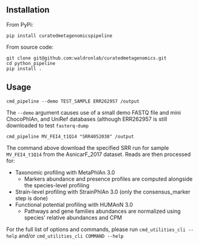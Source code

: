 ## Installation

From PyPi:
```
pip install curatedmetagenomicspipeline
```

From source code:
```
git clone git@github.com:waldronlab/curatedmetagenomics.git
cd python_pipeline
pip install .
```

## Usage

```
cmd_pipeline --demo TEST_SAMPLE ERR262957 /output
```
The `--demo` argument causes use of a small demo FASTQ file and mini ChocoPhlAn, and UniRef databases (although ERR262957 is still downloaded to test `fasterq-dump`


```
cmd_pipeline MV_FEI4_t1Q14 "SRR4052038" /output
```

The command above download the specified SRR run for sample `MV_FEI4_t1Q14` from the AsnicarF_2017 dataset. Reads are then processed for:

- Taxonomic profiling with MetaPhlAn 3.0
  - Markers abundance and presence profiles are computed alongside the species-level profiling
- Strain-level profiling with StrainPhlAn 3.0 (only the consensus_marker step is done)
- Functional potential profiling with HUMAnN 3.0
  - Pathways and gene families abundances are normalized using species' relative abundances and CPM

For the full list of options and commands, please run `cmd_utilities_cli --help` and/or `cmd_utilities_cli COMMAND --help`
